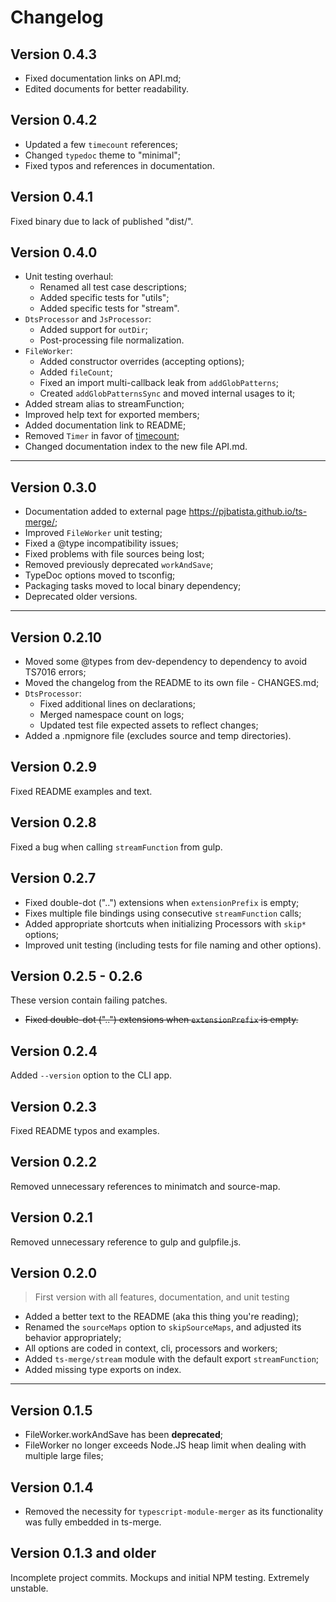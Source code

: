 # Changelog

## Version 0.4.3

- Fixed documentation links on API.md;
- Edited documents for better readability.

## Version 0.4.2

- Updated a few `timecount` references;
- Changed `typedoc` theme to "minimal";
- Fixed typos and references in documentation.

## Version 0.4.1

Fixed binary due to lack of published "dist/".

## Version 0.4.0

- Unit testing overhaul:
  - Renamed all test case descriptions;
  - Added specific tests for "utils";
  - Added specific tests for "stream".
- `DtsProcessor` and `JsProcessor`:
  - Added support for `outDir`;
  - Post-processing file normalization.
- `FileWorker`:
  - Added constructor overrides (accepting options);
  - Added `fileCount`;
  - Fixed an import multi-callback leak from `addGlobPatterns`;
  - Created `addGlobPatternsSync` and moved internal usages to it;
- Added stream alias to streamFunction;
- Improved help text for exported members;
- Added documentation link to README;
- Removed `Timer` in favor of [timecount](https://github.com/pjbatista/timecount);
- Changed documentation index to the new file API.md.

---

## Version 0.3.0

- Documentation added to external page https://pjbatista.github.io/ts-merge/;
- Improved `FileWorker` unit testing;
- Fixed a @type incompatibility issues;
- Fixed problems with file sources being lost;
- Removed previously deprecated `workAndSave`;
- TypeDoc options moved to tsconfig;
- Packaging tasks moved to local binary dependency;
- Deprecated older versions.

---

## Version 0.2.10

- Moved some @types from dev-dependency to dependency to avoid TS7016 errors;
- Moved the changelog from the README to its own file - CHANGES.md;
- `DtsProcessor`:
  - Fixed additional lines on declarations;
  - Merged namespace count on logs;
  - Updated test file expected assets to reflect changes;
- Added a .npmignore file (excludes source and temp directories).

## Version 0.2.9

Fixed README examples and text.

## Version 0.2.8

Fixed a bug when calling `streamFunction` from gulp.

## Version 0.2.7

- Fixed double-dot ("..") extensions when `extensionPrefix` is empty;
- Fixes multiple file bindings using consecutive `streamFunction` calls;
- Added appropriate shortcuts when initializing Processors with `skip*` options;
- Improved unit testing (including tests for file naming and other options).

## Version 0.2.5 - 0.2.6

These version contain failing patches.
- <strike>Fixed double-dot ("..") extensions when `extensionPrefix` is empty.</strike>

## Version 0.2.4

Added `--version` option to the CLI app.

## Version 0.2.3

Fixed README typos and examples.

## Version 0.2.2

Removed unnecessary references to minimatch and source-map.

## Version 0.2.1

Removed unnecessary reference to gulp and gulpfile.js.

## Version 0.2.0

> First version with all features, documentation, and unit testing

- Added a better text to the README (aka this thing you're reading);
- Renamed the `sourceMaps` option to `skipSourceMaps`, and adjusted its behavior appropriately;
- All options are coded in context, cli, processors and workers;
- Added `ts-merge/stream` module with the default export `streamFunction`;
- Added missing type exports on index.

---

## Version 0.1.5

- FileWorker.workAndSave has been **deprecated**;
- FileWorker no longer exceeds Node.JS heap limit when dealing with multiple large files;

## Version 0.1.4

- Removed the necessity for `typescript-module-merger` as its functionality was fully embedded in ts-merge.

## Version 0.1.3 and older

Incomplete project commits. Mockups and initial NPM testing. Extremely unstable.
